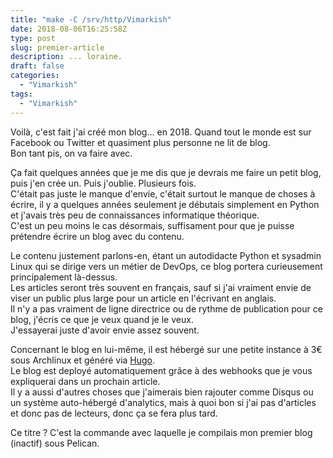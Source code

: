 ```yaml
---
title: "make -C /srv/http/Vimarkish"
date: 2018-08-06T16:25:58Z
type: post
slug: premier-article
description: ... loraine.
draft: false
categories:
  - "Vimarkish"
tags:
  - "Vimarkish"
---
```


Voilà, c'est fait j'ai créé mon blog... en 2018. Quand tout le monde est sur Facebook ou Twitter et quasiment plus personne ne lit de blog.  
Bon tant pis, on va faire avec.


<!--more-->

Ça fait quelques années que je me dis que je devrais me faire un petit blog, puis j'en crée un. Puis j'oublie. Plusieurs fois.  
C'était pas juste le manque d'envie, c'était surtout le manque de choses à écrire, il y a quelques années seulement je débutais simplement en Python et j'avais très peu de connaissances informatique théorique.  
C'est un peu moins le cas désormais, suffisament pour que je puisse prétendre écrire un blog avec du contenu.  

Le contenu justement parlons-en, étant un autodidacte Python et sysadmin Linux qui se dirige vers un métier de DevOps, ce blog portera curieusement principalement là-dessus.  
Les articles seront très souvent en français, sauf si j'ai vraiment envie de viser un public plus large pour un article en l'écrivant en anglais.  
Il n'y a pas vraiment de ligne directrice ou de rythme de publication pour ce blog, j'écris ce que je veux quand je le veux.  
J'essayerai juste d'avoir envie assez souvent.

Concernant le blog en lui-même, il est hébergé sur une petite instance à 3€ sous Archlinux et généré via [Hugo](https://gohugo.io).  
Le blog est deployé automatiquement grâce à des webhooks que je vous expliquerai dans un prochain article.  
Il y a aussi d'autres choses que j'aimerais bien rajouter comme Disqus ou un système auto-hébergé d'analytics, mais à quoi bon si j'ai pas d'articles et donc pas de lecteurs, donc ça se fera plus tard.  

Ce titre ? C'est la commande avec laquelle je compilais mon premier blog (inactif) sous Pelican.